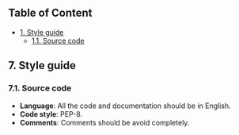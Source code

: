 ## Table of Content
  * [1. Style guide](#1-style-guide)
    * [1.1. Source code](#11-source-code)


## 7. Style guide
### 7.1. Source code
* **Language**: All the code and documentation should be in English.
* **Code style**: PEP-8.
* **Comments**: Comments should be avoid completely.